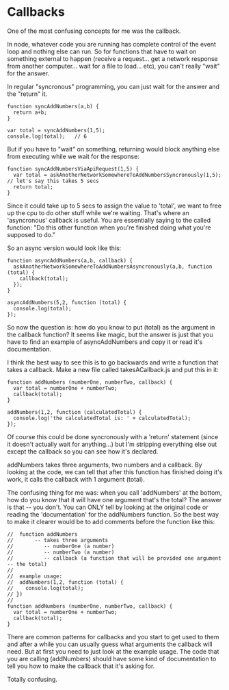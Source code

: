 # Callbacks

One of the most confusing concepts for me was the callback.  

In node, whatever code you are running has complete control of the event loop and nothing else can run.  So for functions that have to wait on something external to happen (receive a request... get a network response from another computer... wait for a file to load... etc), you can't really "wait" for the answer.

In regular "syncronous" programming, you can just wait for the answer and the "return" it.
```
function syncAddNumbers(a,b) {
  return a+b;
}

var total = syncAddNumbers(1,5);
console.log(total);   // 6
```

But if you have to "wait" on something, returning would block anything else from executing while we wait for the response:
```
function syncAddNumbersViaApiRequest(1,5) {
  var total = askAnotherNetworkSomewhereToAddNumbersSyncronously(1,5);  // let's say this takes 5 secs
  return total;
}
```

Since it could take up to 5 secs to assign the value to 'total', we want to free up the cpu to do other stuff while we're waiting.  That's where an 'asyncronous' callback is useful.  You are essentially saying to the called function: "Do this other function when you're finished doing what you're supposed to do."

So an async version would look like this:
```
function asyncAddNumbers(a,b, callback) {
  askAnotherNetworkSomewhereToAddNumbersAsyncronously(a,b, function (total) {
    callback(total);
  });
}

asyncAddNumbers(5,2, function (total) {
  console.log(total);
});
```

So now the question is: how do you know to put (total) as the argument in the callback function? It seems like magic, but the answer is just that you have to find an example of asyncAddNumbers and copy it or read it's documentation.

I think the best way to see this is to go backwards and write a function that takes a callback.  Make a new file called takesACallback.js and put this in it:

```
function addNumbers (numberOne, numberTwo, callback) {
  var total = numberOne + numberTwo;
  callback(total);
}

addNumbers(1,2, function (calculatedTotal) {
  console.log('the calculatedTotal is: ' + calculatedTotal);
});
```

Of course this could be done syncronously with a 'return' statement (since it doesn't actually wait for anything...) but I'm stripping everything else out except the callback so you can see how it's declared.

addNumbers takes three arguments, two numbers and a callback.  By looking at the code, we can tell that after this function has finished doing it's work, it calls the callback with 1 argument (total).

The confusing thing for me was: when you call 'addNumbers' at the bottom, how do you know that it will have one argument that's the total?  The answer is that -- you don't.  You can ONLY tell by looking at the original code or reading the 'documentation' for the addNumbers function.  So the best way to make it clearer would be to add comments before the function like this:


```
//  function addNumbers
//       -- takes three arguments
//          -- numberOne (a number)
//          -- numberTwo (a number)
//          -- callback (a function that will be provided one argument -- the total)
//
//  example usage:
//  addNumbers(1,2, function (total) {
//    console.log(total);  
// })
//                 
function addNumbers (numberOne, numberTwo, callback) {
  var total = numberOne + numberTwo;
  callback(total);
}
```

There are common patterns for callbacks and you start to get used to them and after a while you can usually guess what arguments the callback will need.  But at first you need to just look at the example usage.  The code that you are calling (addNumbers) should have some kind of documentation to tell you how to make the callback that it's asking for.

Totally confusing.

